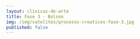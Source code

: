 ```yaml
---
layout: clinicas-de-arte
title: Fase 3 - Bolson
img: /img/satelites/procesos-creativos-fase-3.jpg
published: false
---
```



